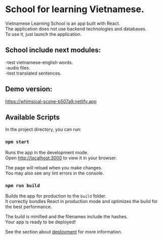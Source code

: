 # School for learning Vietnamese.

Vietnamese Learning School is an app built with React.\
The application does not use backend technologies and databases.\
To use it, just launch the application.

## School include next modules:

-test vietnamese-english words.\
-audio files.\
-test translated sentences.

## Demo version:

https://whimsical-scone-b507a9.netlify.app

## Available Scripts

In the project directory, you can run:

### `npm start`

Runs the app in the development mode.\
Open [http://localhost:3000](http://localhost:3000) to view it in your browser.

The page will reload when you make changes.\
You may also see any lint errors in the console.

### `npm run build`

Builds the app for production to the `build` folder.\
It correctly bundles React in production mode and optimizes the build for the best performance.

The build is minified and the filenames include the hashes.\
Your app is ready to be deployed!

See the section about [deployment](https://facebook.github.io/create-react-app/docs/deployment) for more information.

